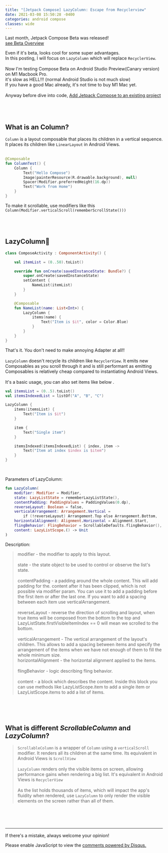 ```yaml
---
title: "[Jetpack Compose] LazyColumn: Escape from Recyclerview"
date: 2021-03-08 15:50:28 -0400
categories: android compose
classes: wide
---
```


Last month, Jetpack Compose Beta was released!  
[see Beta Overview][beta-overview]  
  
Even if it's beta, looks cool for some super advantages.  
In this posting, I will focus on ```LazyColumn``` which will replace ```RecyclerView```.  
<br>
Now I'm testing Compose Beta on Android Studio Preview(Canary version) on M1 Macbook Pro.  
it's slow as HELL!!! (normal Android Studio is not much slow)  
If you have a good Mac already, it's not time to buy M1 Mac yet.  
<br>
Anyway before dive into code, [Add Jetpack Compose to an existing project][add-jetpack-compose]  
<br>
<br>
<br>

What is an Column?
---------------------
```Column``` is a layout composable that places its children in a vertical sequence.  
It places its children like ```LinearLayout``` in Android Views.  
<br>

```kotlin
@Composable
fun ColumnTest() {
    Column {
        Text("Hello Compose")
        Image(painterResource(R.drawable.background), null)
        Spacer(Modifier.preferredHeight(16.dp))
        Text("Work from Home")
    }
}
```
To make it scrollable, use modifiers like this ```Column(Modifier.verticalScroll(rememberScrollState()))```  
<br>
<br>
<br>

LazyColumn🐌
------------
```kotlin
class ComposeActivity : ComponentActivity() {

    val itemList = (0..50).toList()

    override fun onCreate(savedInstanceState: Bundle?) {
        super.onCreate(savedInstanceState)
        setContent {
            NameList(itemList)
        }
    }

    @Composable
    fun NameList(name: List<Int>) {
        LazyColumn {
            items(name) {
                Text("Item is $it", color = Color.Blue)
            }
        }
    }
}
```
That's it. You don't need to make annoying Adapter at all!!  
<br>
```LazyColumn``` doesn't recycle its children like ```RecyclerView```. It emits new Composables as you scroll through it and is still performant as emitting Composables is relatively cheap compared to instantiating Android Views.  
<br>
It's a basic usage, you can also set items like below . 
<br>
```kotlin
val itemsList = (0..5).toList()
val itemsIndexedList = listOf("A", "B", "C")

LazyColumn {
    items(itemsList) {
        Text("Item is $it")
    }

    item {
        Text("Single item")
    }

    itemsIndexed(itemsIndexedList) { index, item ->
        Text("Item at index $index is $item")
    }
}
```
<br>

Parameters of LazyColumn:
```kotlin
fun LazyColumn(
    modifier: Modifier = Modifier,
    state: LazyListState = rememberLazyListState(),
    contentPadding: PaddingValues = PaddingValues(0.dp),
    reverseLayout: Boolean = false,
    verticalArrangement: Arrangement.Vertical =
        if (!reverseLayout) Arrangement.Top else Arrangement.Bottom,
    horizontalAlignment: Alignment.Horizontal = Alignment.Start,
    flingBehavior: FlingBehavior = ScrollableDefaults.flingBehavior(),
    content: LazyListScope.() -> Unit
)
```
Description:
>modifier - the modifier to apply to this layout.  
><br>
>state - the state object to be used to control or observe the list's state.  
><br>
>contentPadding - a padding around the whole content. This will add padding for the. content after it has been clipped, which is not possible via modifier param. You can use it to add a padding before the first item or after the last one. If you want to add a spacing between each item use verticalArrangement.  
><br>
>reverseLayout - reverse the direction of scrolling and layout, when true items will be composed from the bottom to the top and LazyListState.firstVisibleItemIndex == 0 will mean we scrolled to the bottom.  
><br>
>verticalArrangement - The vertical arrangement of the layout's children. This allows to add a spacing between items and specify the arrangement of the items when we have not enough of them to fill the whole   minimum size.
><br>
>horizontalAlignment - the horizontal alignment applied to the items.  
><br>
>flingBehavior - logic describing fling behavior.  
><br>
>content - a block which describes the content. Inside this block you can use methods like LazyListScope.item to add a single item or LazyListScope.items to add a list of items.  

<br>
<br>
<br>

What is different *ScrollableColumn* and *LazyColumn*?
---------------------------------------------------------
>```ScrollableColumn``` is a wrapper of ```Column``` using a ```verticalScroll``` modifier. It renders all its children at the same time. Its equivalent in Android Views is ```ScrollView```  
><br>
>```LazyColumn``` renders only the visible items on screen, allowing performance gains when rendering a big list. It's equivalent in Android Views is ```RecyclerView```  
><br>
>As the list holds thousands of items, which will impact the app's fluidity when rendered, use ```LazyColumn``` to only render the visible elements on the screen rather than all of them.  

<br>
<br>
<br>

********************

If there's a mistake, always welcome your opinion!  

[beta-overview]: https://youtu.be/Ef1xKWjA9E8
[add-jetpack-compose]: https://developer.android.com/jetpack/compose/setup#add-compose

<div id="disqus_thread"></div>
<script>
    /**
    *  RECOMMENDED CONFIGURATION VARIABLES: EDIT AND UNCOMMENT THE SECTION BELOW TO INSERT DYNAMIC VALUES FROM YOUR PLATFORM OR CMS.
    *  LEARN WHY DEFINING THESE VARIABLES IS IMPORTANT: https://disqus.com/admin/universalcode/#configuration-variables    */
    /*
    var disqus_config = function () {
    this.page.url = PAGE_URL;  // Replace PAGE_URL with your page's canonical URL variable
    this.page.identifier = PAGE_IDENTIFIER; // Replace PAGE_IDENTIFIER with your page's unique identifier variable
    };
    */
    (function() { // DON'T EDIT BELOW THIS LINE
    var d = document, s = d.createElement('script');
    s.src = 'https://joon-github-io.disqus.com/embed.js';
    s.setAttribute('data-timestamp', +new Date());
    (d.head || d.body).appendChild(s);
    })();
</script>
<noscript>Please enable JavaScript to view the <a href="https://disqus.com/?ref_noscript">comments powered by Disqus.</a></noscript>
